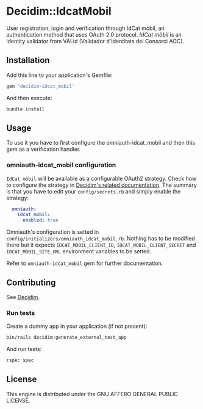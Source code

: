 # Decidim::IdcatMobil

User registration, login and verification through IdCat mòbil, an authentication method that uses OAuth 2.0 protocol.
_IdCat mòbil_ is an identity validator from VÀLid (Validador d'Identitats del Consorci AOC).

## Installation

Add this line to your application's Gemfile:

```ruby
gem 'decidim-idcat_mobil'
```

And then execute:

```bash
bundle install
```

## Usage

To use it you have to first configure the omniauth-idcat_mobil and then this gem as a verification handler.

### omniauth-idcat_mobil configuration
`IdCat mòbil` will be available as a configurable OAuth2 strategy.
Check how to configure the strategy in [Decidim's related documentation](). The summary is that you have to edit your `config/secrets.rb` and simply enable the strategy:

```yaml
  omniauth:
    idcat_mobil:
      enabled: true
```

Omniauth's configuration is setted in `config/initializers/omniauth_idcat_mobil.rb`. Nothing has to be modified there but it expects `IDCAT_MOBIL_CLIENT_ID`, `IDCAT_MOBIL_CLIENT_SECRET` and `IDCAT_MOBIL_SITE_URL` environment variables to be setted.


Refer to `omniauth-idcat_mobil` gem for further documentation.

## Contributing

See [Decidim](https://github.com/decidim/decidim).

### Run tests

Create a dummy app in your application (if not present):

```bash
bin/rails decidim:generate_external_test_app
```

And run tests:

```bash
rspec spec
```

## License

This engine is distributed under the GNU AFFERO GENERAL PUBLIC LICENSE.
